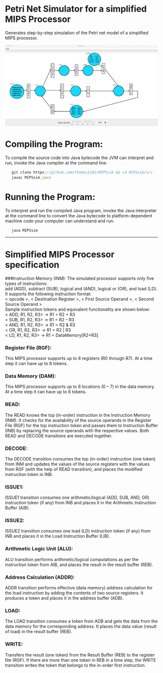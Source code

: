 # Petri Net Simulator for a simplified MIPS Processor
Generates step-by-step simulation of the Petri net model of a simplified MIPS processor. 

 ![alt tag](images/MIPSsim.gif)
 
 
# Compiling the Program:
To compile the source code into Java bytecode the JVM can interpret and run, invoke the Java compiler at the command line:
```javascript
   git clone https://github.com/thomas1242/MIPSsim && cd MIPSsim/src
   javac MIPSsim.java 
```

# Running the Program:
To interpret and run the compiled Java program, invoke the Java interpreter at the command line to convert the Java bytecode to platform-dependent machine code your computer can understand and run. </br> 
<!---You'll need to supply 3 input files: instructions.txt with the MIPS instructons to be executed, registers.txt with 8 register tokens to initialize the registers, and datamemory.txt with 8 data tokens to initialize the data memory locations.--->
```javascript
   java MIPSsim
```
   <!---java MIPSsim instructions.txt registers.txt datamemory.txt --->
 ---
 
# Simplified MIPS Processor specification
###Instruction Memory (INM):
The simulated processor supports only five types of instructions:</br> 
add (ADD), subtract (SUB), logical and (AND), logical or (OR), and load (LD).</br> It supports the following instruction format:</br>
 < opcode >, < Destination Register >, < First Source Operand >, < Second Source Operand ></br>
 Sample instruction tokens and equivalent functionality are shown below:</br>
< ADD, R1, R2, R3> -> R1 = R2 + R3</br>
< SUB, R1, R2, R3> -> R1 = R2 – R3</br>
< AND, R1, R2, R3> -> R1 = R2 & R3</br>
< OR, R1, R2, R3>   -> R1 = R2 | R3</br>
< LD, R1, R2, R3>   -> R1 = DataMemory[R2+R3]</br>
### Register File (RGF):
This MIPS processor supports up to 8 registers (R0 through R7). At a time step it can have up to 8 tokens.
### Data Memory (DAM):
This MIPS processor supports up to 8 locations (0 – 7) in the data memory. At a time step it can have up to 8 tokens.
### READ:
The READ knows the top (in-order) instruction in the Instruction Memory (INM). It checks for the availability of the source operands in the Register File (RGF) for the top
instruction token and passes them to Instruction Buffer (INB) by replacing the source operands with the respective values. Both READ and DECODE transitions are
executed together.
### DECODE:
The DECODE transition consumes the top (in-order) instruction (one token) from INM and updates the
values of the source registers with the values from RGF (with the help of READ transition), and places the modified instruction token in INB.
### ISSUE1:
ISSUE1 transition consumes one arithmetic/logical (ADD, SUB, AND, OR) instruction token (if any) from INB and places it in the Arithmetic Instruction Buffer (AIB).
### ISSUE2:
ISSUE2 transition consumes one load (LD) instruction token (if any) from INB and places it in the Load Instruction Buffer (LIB).
### Arithmetic Logic Unit (ALU):
ALU transition performs arithmetic/logical computations as per the instruction token from AIB, and
places the result in the result buffer (REB).
### Address Calculation (ADDR):
ADDR transition performs effective (data memory) address calculation for the load instruction by adding the contents of two source registers. It produces a token and places it in the address buffer (ADB).
### LOAD:
The LOAD transition consumes a token from ADB and gets the data from the data memory for the corresponding address. It places the data value (result of load) in the result buffer (REB).
### WRITE:
Transfers the result (one token) from the Result Buffer (REB) to the register file (RGF). If there are more than one token in REB in a time step, the WRITE transition writes the token that belongs to the in-order
first instruction.
